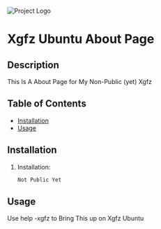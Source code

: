 ![Project Logo](https://i.imgur.com/z6nf3qU.png)

# Xgfz Ubuntu About Page

## Description

This Is A About Page for My Non-Public
(yet) Xgfz 

## Table of Contents

- [Installation](#installation)
- [Usage](#usage)

## Installation

1. Installation:

   ```sh
   Not Public Yet

## Usage 

Use help -xgfz to Bring This up on Xgfz Ubuntu

```sh
